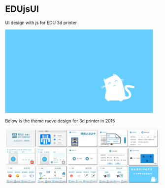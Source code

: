 # EDUjsUI
UI design with js for EDU 3d printer

![](https://github.com/Raev0/EDUjsUI/blob/master/images/idle.gif)

Below is the theme raevo design for 3d printer in 2015

![](https://github.com/Raev0/EDUjsUI/blob/master/images/UI_version3.png)
